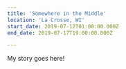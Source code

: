 ```yaml
---
title: 'Somewhere in the Middle'
location: 'La Crosse, WI'
start_date: 2019-07-12T01:00:00.000Z
end_date: 2019-07-17T19:00:00.000Z

---
```

My story goes here!
